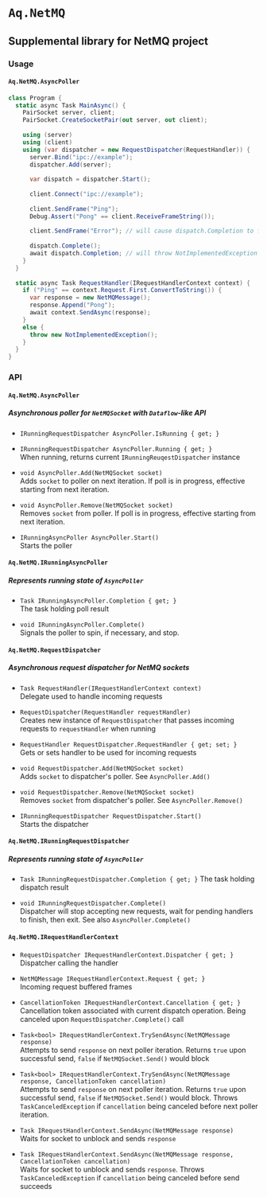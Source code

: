 # `Aq.NetMQ`

## Supplemental library for NetMQ project

### Usage

#### `Aq.NetMQ.AsyncPoller`

```csharp
class Program {
  static async Task MainAsync() {
    PairSocket server, client;
    PairSocket.CreateSocketPair(out server, out client);
  
    using (server)
    using (client)
    using (var dispatcher = new RequestDispatcher(RequestHandler)) {
      server.Bind("ipc://example");
      dispatcher.Add(server);
      
      var dispatch = dispatcher.Start();
      
      client.Connect("ipc://example");
      
      client.SendFrame("Ping");
      Debug.Assert("Pong" == client.ReceiveFrameString());
      
      client.SendFrame("Error"); // will cause dispatch.Completion to fail
      
      dispatch.Complete();
      await dispatch.Completion; // will throw NotImplementedException
    }
  }
  
  static async Task RequestHandler(IRequestHandlerContext context) {
    if ("Ping" == context.Request.First.ConvertToString()) {
      var response = new NetMQMessage();
      response.Append("Pong");
      await context.SendAsync(response);
    }
    else {
      throw new NotImplementedException();
    }
  }
}
```

### API

#### `Aq.NetMQ.AsyncPoller`

##### Asynchronous poller for `NetMQSocket` with `Dataflow`-like API

- `IRunningRequestDispatcher AsyncPoller.IsRunning { get; }`

- `IRunningRequestDispatcher AsyncPoller.Running { get; }`  
  When running, returns current `IRunningReuqestDispatcher` instance

- `void AsyncPoller.Add(NetMQSocket socket)`  
  Adds `socket` to poller on next iteration. If poll is in progress, effective starting from next iteration.

- `void AsyncPoller.Remove(NetMQSocket socket)`  
  Removes `socket` from poller. If poll is in progress, effective starting from next iteration.

- `IRunningAsyncPoller AsyncPoller.Start()`  
  Starts the poller

#### `Aq.NetMQ.IRunningAsyncPoller`

##### Represents running state of `AsyncPoller`

- `Task IRunningAsyncPoller.Completion { get; }`  
  The task holding poll result

- `void IRunningAsyncPoller.Complete()`  
  Signals the poller to spin, if necessary, and stop.

#### `Aq.NetMQ.RequestDispatcher`

##### Asynchronous request dispatcher for NetMQ sockets

- `Task RequestHandler(IRequestHandlerContext context)`  
  Delegate used to handle incoming requests

- `RequestDispatcher(RequestHandler requestHandler)`  
  Creates new instance of `RequestDispatcher` that passes incoming requests to `requestHandler` when running

- `RequestHandler RequestDispatcher.RequestHandler { get; set; }`  
  Gets or sets handler to be used for incoming requests

- `void RequestDispatcher.Add(NetMQSocket socket)`  
  Adds `socket` to dispatcher's poller. See `AsyncPoller.Add()`

- `void RequestDispatcher.Remove(NetMQSocket socket)`  
  Removes `socket` from dispatcher's poller. See `AsyncPoller.Remove()`

- `IRunningRequestDispatcher RequestDispatcher.Start()`  
  Starts the dispatcher


#### `Aq.NetMQ.IRunningRequestDispatcher`

##### Represents running state of `AsyncPoller`

- `Task IRunningRequestDispatcher.Completion { get; }`
  The task holding dispatch result

- `void IRunningRequestDispatcher.Complete()`  
  Dispatcher will stop accepting new requests, wait for pending handlers to finish, then exit. See also `AsyncPoller.Complete()`

#### `Aq.NetMQ.IRequestHandlerContext`

- `RequestDispatcher IRequestHandlerContext.Dispatcher { get; }`  
  Dispatcher calling the handler

- `NetMQMessage IRequestHandlerContext.Request { get; }`  
  Incoming request buffered frames

- `CancellationToken IRequestHandlerContext.Cancellation { get; }`  
  Cancellation token associated with current dispatch operation. Being canceled upon `RequestDispatcher.Complete()` call

- `Task<bool> IRequestHandlerContext.TrySendAsync(NetMQMessage response)`  
  Attempts to send `response` on next poller iteration. Returns `true` upon successful send, `false` if `NetMQSocket.Send()` would block

- `Task<bool> IRequestHandlerContext.TrySendAsync(NetMQMessage response, CancellationToken cancellation)`  
  Attempts to send `response` on next poller iteration. Returns `true` upon successful send, `false` if `NetMQSocket.Send()` would block. Throws `TaskCanceledException` if `cancellation` being canceled before next poller iteration.

- `Task IRequestHandlerContext.SendAsync(NetMQMessage response)`  
  Waits for socket to unblock and sends `response`

- `Task IRequestHandlerContext.SendAsync(NetMQMessage response, CancellationToken cancellation)`  
  Waits for socket to unblock and sends `response`. Throws `TaskCanceledException` if `cancellation` being canceled before send succeeds
